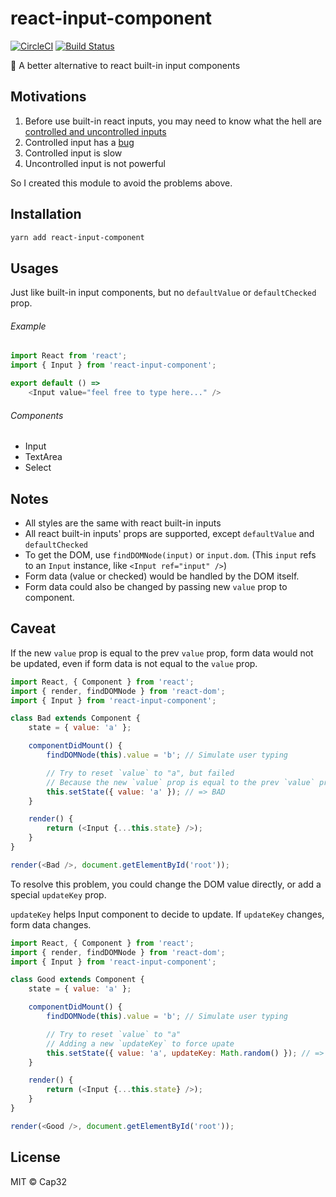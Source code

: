 # react-input-component

[![CircleCI](https://circleci.com/gh/Cap32/react-input-component.svg?style=shield)](https://circleci.com/gh/Cap32/react-input-component) [![Build Status](https://travis-ci.org/Cap32/react-input-component.svg?branch=master)](https://travis-ci.org/Cap32/react-input-component)

🚀 A better alternative to react built-in input components


## Motivations

1. Before use built-in react inputs, you may need to know what the hell are [controlled and uncontrolled inputs](https://goshakkk.name/controlled-vs-uncontrolled-inputs-react/)
2. Controlled input has a [bug](https://github.com/facebook/react/issues/3926)
3. Controlled input is slow
4. Uncontrolled input is not powerful

So I created this module to avoid the problems above. 


## Installation

```bash
yarn add react-input-component
```


## Usages

Just like built-in input components, but no `defaultValue` or `defaultChecked` prop.

###### Example

```js
import React from 'react';
import { Input } from 'react-input-component';

export default () =>
    <Input value="feel free to type here..." />
```


###### Components

- Input
- TextArea
- Select


## Notes

- All styles are the same with react built-in inputs
- All react built-in inputs' props are supported, except `defaultValue` and `defaultChecked`
- To get the DOM, use `findDOMNode(input)` or `input.dom`. (This `input` refs to an `Input` instance, like `<Input ref="input" />`)
- Form data (value or checked) would be handled by the DOM itself.
- Form data could also be changed by passing new `value` prop to component.


## Caveat

If the new `value` prop is equal to the prev `value` prop, form data would not be updated, even if form data is not equal to the `value` prop.

```js
import React, { Component } from 'react';
import { render, findDOMNode } from 'react-dom';
import { Input } from 'react-input-component';

class Bad extends Component {
    state = { value: 'a' };

    componentDidMount() {
        findDOMNode(this).value = 'b'; // Simulate user typing

        // Try to reset `value` to "a", but failed
        // Because the new `value` prop is equal to the prev `value` prop
        this.setState({ value: 'a' }); // => BAD
    }

    render() {
        return (<Input {...this.state} />);
    }
}

render(<Bad />, document.getElementById('root'));
```

To resolve this problem, you could change the DOM value directly, or add a special `updateKey` prop.

`updateKey` helps Input component to decide to update. If `updateKey` changes, form data changes.

```js
import React, { Component } from 'react';
import { render, findDOMNode } from 'react-dom';
import { Input } from 'react-input-component';

class Good extends Component {
    state = { value: 'a' };

    componentDidMount() {
        findDOMNode(this).value = 'b'; // Simulate user typing

        // Try to reset `value` to "a"
        // Adding a new `updateKey` to force upate
        this.setState({ value: 'a', updateKey: Math.random() }); // => GOOD
    }

    render() {
        return (<Input {...this.state} />);
    }
}

render(<Good />, document.getElementById('root'));
```


## License

MIT © Cap32
